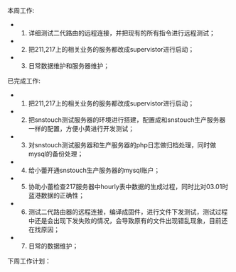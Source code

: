 本周工作:

* 1. 详细测试二代路由的远程连接，并把现有的所有指令进行远程测试；
* 2. 把211,217上的相关业务的服务都改成supervistor进行启动；
* 3. 日常数据维护和服务器维护；

已完成工作:

* 1. 把211,217上的相关业务的服务都改成supervistor进行启动；
* 2. 把snstouch测试服务器的环境进行搭建，配置成和snstouch生产服务器一样的配置，方便小黄进行开发测试；
* 3. 对snstouch测试服务器和生产服务器的php日志做归档处理，同时做mysql的备份处理；
* 4. 给小蕾开通snstouch生产服务器的mysql账户；
* 5. 协助小蕾检查217服务器中hourly表中数据的生成过程，同时比对03.01时蓝港数据的正确性；
* 6. 测试二代路由器的远程连接，编译成固件，进行文件下发测试，测试过程中还是会出现下发失败的情况，会导致原有的文件出现错乱现象，目前还在找原因；
* 7. 日常的数据维护；

下周工作计划：